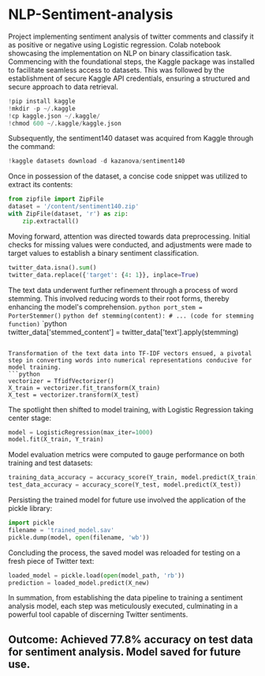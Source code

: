 # NLP-Sentiment-analysis
Project implementing sentiment analysis of twitter comments and classify it as positive or negative using Logistic regression.
Colab notebook showcasing the implementation on NLP on binary classification task.
Commencing with the foundational steps, the Kaggle package was installed to facilitate seamless access to datasets. This was followed by the establishment of secure Kaggle API credentials, ensuring a structured and secure approach to data retrieval.

```python
!pip install kaggle
!mkdir -p ~/.kaggle
!cp kaggle.json ~/.kaggle/
!chmod 600 ~/.kaggle/kaggle.json
```
Subsequently, the sentiment140 dataset was acquired from Kaggle through the command:

```python
!kaggle datasets download -d kazanova/sentiment140
```
Once in possession of the dataset, a concise code snippet was utilized to extract its contents:

```python
from zipfile import ZipFile
dataset = '/content/sentiment140.zip'
with ZipFile(dataset, 'r') as zip:
    zip.extractall()
```

Moving forward, attention was directed towards data preprocessing. Initial checks for missing values were conducted, and adjustments were made to target values to establish a binary sentiment classification.
```python
twitter_data.isna().sum()
twitter_data.replace({'target': {4: 1}}, inplace=True)
```

The text data underwent further refinement through a process of word stemming. This involved reducing words to their root forms, thereby enhancing the model's comprehension.
`python
port_stem = PorterStemmer()`
`python
def stemming(content):
    # ... (code for stemming function)`
`python    
twitter_data['stemmed_content'] = twitter_data['text'].apply(stemming)
```

Transformation of the text data into TF-IDF vectors ensued, a pivotal step in converting words into numerical representations conducive for model training.
```python
vectorizer = TfidfVectorizer()
X_train = vectorizer.fit_transform(X_train)
X_test = vectorizer.transform(X_test)
```

The spotlight then shifted to model training, with Logistic Regression taking center stage:
```python
model = LogisticRegression(max_iter=1000)
model.fit(X_train, Y_train)
```

Model evaluation metrics were computed to gauge performance on both training and test datasets:
```python
training_data_accuracy = accuracy_score(Y_train, model.predict(X_train))
test_data_accuracy = accuracy_score(Y_test, model.predict(X_test))
```

Persisting the trained model for future use involved the application of the pickle library:
```python
import pickle
filename = 'trained_model.sav'
pickle.dump(model, open(filename, 'wb'))
```

Concluding the process, the saved model was reloaded for testing on a fresh piece of Twitter text:
```python
loaded_model = pickle.load(open(model_path, 'rb'))
prediction = loaded_model.predict(X_new)
```

In summation, from establishing the data pipeline to training a sentiment analysis model, each step was meticulously executed, culminating in a powerful tool capable of discerning Twitter sentiments.

## Outcome: Achieved 77.8% accuracy on test data for sentiment analysis. Model saved for future use.
